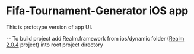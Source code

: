 # Fifa-Tournament-Generator iOS app
This is prototype version of app UI.

--
To build project add Realm.framework from ios/dynamic folder ([Realm 2.0.4](https://static.realm.io/downloads/objc/realm-objc-2.0.4.zip) project) into root project directory
